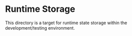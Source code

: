 # Runtime Storage

This directory is a target for runtime state storage within the development/testing environment.